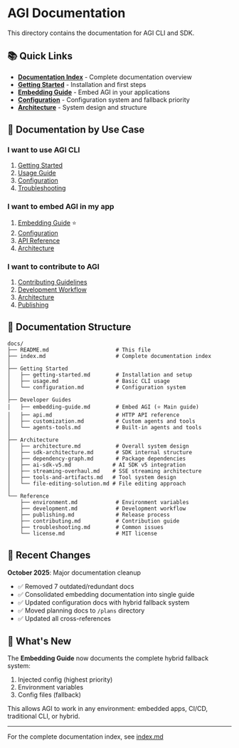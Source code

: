 # AGI Documentation

This directory contains the documentation for AGI CLI and SDK.

## 📚 Quick Links

- **[Documentation Index](index.md)** - Complete documentation overview
- **[Getting Started](getting-started.md)** - Installation and first steps
- **[Embedding Guide](embedding-guide.md)** - Embed AGI in your applications
- **[Configuration](configuration.md)** - Configuration system and fallback priority
- **[Architecture](architecture.md)** - System design and structure

## 🎯 Documentation by Use Case

### I want to use AGI CLI
1. [Getting Started](getting-started.md)
2. [Usage Guide](usage.md)
3. [Configuration](configuration.md)
4. [Troubleshooting](troubleshooting.md)

### I want to embed AGI in my app
1. [Embedding Guide](embedding-guide.md) ⭐
2. [Configuration](configuration.md)
3. [API Reference](api.md)
4. [Architecture](architecture.md)

### I want to contribute to AGI
1. [Contributing Guidelines](../AGENTS.md)
2. [Development Workflow](development.md)
3. [Architecture](architecture.md)
4. [Publishing](publishing.md)

## 📁 Documentation Structure

```
docs/
├── README.md                     # This file
├── index.md                      # Complete documentation index
│
├── Getting Started
│   ├── getting-started.md        # Installation and setup
│   ├── usage.md                  # Basic CLI usage
│   └── configuration.md          # Configuration system
│
├── Developer Guides
│   ├── embedding-guide.md        # Embed AGI (⭐ Main guide)
│   ├── api.md                    # HTTP API reference
│   ├── customization.md          # Custom agents and tools
│   └── agents-tools.md           # Built-in agents and tools
│
├── Architecture
│   ├── architecture.md           # Overall system design
│   ├── sdk-architecture.md       # SDK internal structure
│   ├── dependency-graph.md       # Package dependencies
│   ├── ai-sdk-v5.md             # AI SDK v5 integration
│   ├── streaming-overhaul.md    # SSE streaming architecture
│   ├── tools-and-artifacts.md   # Tool system design
│   └── file-editing-solution.md # File editing approach
│
└── Reference
    ├── environment.md            # Environment variables
    ├── development.md            # Development workflow
    ├── publishing.md             # Release process
    ├── contributing.md           # Contribution guide
    ├── troubleshooting.md        # Common issues
    └── license.md                # MIT license
```

## 🔄 Recent Changes

**October 2025**: Major documentation cleanup
- ✅ Removed 7 outdated/redundant docs
- ✅ Consolidated embedding documentation into single guide
- ✅ Updated configuration docs with hybrid fallback system
- ✅ Moved planning docs to `/plans` directory
- ✅ Updated all cross-references

## 🚀 What's New

The **Embedding Guide** now documents the complete hybrid fallback system:
1. Injected config (highest priority)
2. Environment variables
3. Config files (fallback)

This allows AGI to work in any environment: embedded apps, CI/CD, traditional CLI, or hybrid.

---

For the complete documentation index, see [index.md](index.md)
